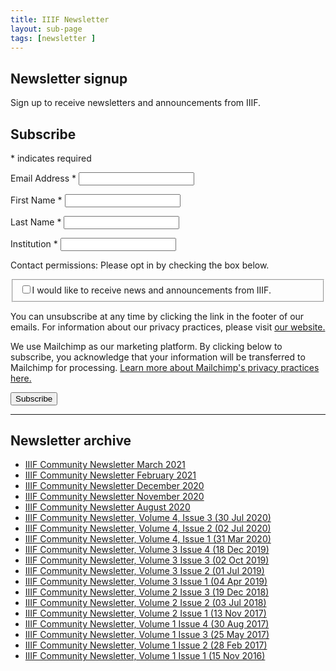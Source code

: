 ```yaml
---
title: IIIF Newsletter
layout: sub-page
tags: [newsletter ]
---
```


<section class="about-content wrapper">

## Newsletter signup

Sign up to receive newsletters and announcements from IIIF.

<!-- Begin Mailchimp Signup Form -->

<div id="mc_embed_signup">
<form action="https://iiif.us8.list-manage.com/subscribe/post?u=0c57841c2f33e7c939a5e8659&amp;id=806d94dab9" method="post" id="mc-embedded-subscribe-form" name="mc-embedded-subscribe-form" class="validate" target="_blank" novalidate>

<div id="mc_embed_signup_scroll">

<h2>Subscribe</h2>

<div class="indicates-required">

<span class="asterisk">*</span> indicates required

</div>

<div class="mc-field-group">

<label for="mce-EMAIL">Email Address  <span class="asterisk">*</span>
</label><input type="email" value="" name="EMAIL" class="required email" id="mce-EMAIL">

</div>

<div class="mc-field-group">

<label for="mce-FNAME">First Name  <span class="asterisk">*</span>
</label><input type="text" value="" name="FNAME" class="required" id="mce-FNAME">

</div>

<div class="mc-field-group">

<label for="mce-LNAME">Last Name  <span class="asterisk">*</span>
</label><input type="text" value="" name="LNAME" class="required" id="mce-LNAME">

</div>

<div class="mc-field-group">
<label for="mce-MMERGE6">Institution  <span class="asterisk">*</span>
</label><input type="text" value="" name="MMERGE6" class="required" id="mce-MMERGE6">

</div>

<div id="mergeRow-gdpr" class="mergeRow gdpr-mergeRow content__gdprBlock mc-field-group">

<div class="content__gdpr">

<span><label>Contact permissions</label>: Please opt in by checking the box below.</span>

<fieldset class="mc_fieldset gdprRequired mc-field-group" name="interestgroup_field">
<label class="checkbox subfield" for="gdpr_24489"><input type="checkbox" id="gdpr_24489" name="gdpr[24489]" value="Y" class="av-checkbox gdpr"><span>I would like to receive news and announcements from IIIF.</span> </label>
</fieldset>

<p>You can unsubscribe at any time by clicking the link in the footer of our emails. For information about our privacy practices, please visit <a href="https://iiif.io/privacy/">our website.</a></p>

</div>

<div class="content__gdprLegal">

<p>We use Mailchimp as our marketing platform. By clicking below to subscribe, you acknowledge that your information will be transferred to Mailchimp for processing. <a href="https://mailchimp.com/legal/" target="_blank">Learn more about Mailchimp's privacy practices here.</a></p>

</div>

</div>

<div id="mce-responses" class="clear">

<div class="response" id="mce-error-response" style="display:none"></div>

<div class="response" id="mce-success-response" style="display:none"></div>

</div><!-- real people should not fill this in and expect good things - do not remove this or risk form bot signups-->

<div style="position: absolute; left: -5000px;" aria-hidden="true"><input type="text" name="b_0c57841c2f33e7c939a5e8659_806d94dab9" tabindex="-1" value="">
</div>

<div class="clear"><input type="submit" value="Subscribe" name="subscribe" id="mc-embedded-subscribe" class="button">
</div>

</div>

</form>

</div>

<!--End mc_embed_signup-->

--- 

## Newsletter archive
- [IIIF Community Newsletter March 2021](https://mailchi.mp/28174381e58f/submit-a-conference-proposal-new-iiif-editors)
- [IIIF Community Newsletter February 2021](https://mailchi.mp/c7c546c823d6/new-guides-iiif-and-omeka-and-more) 
- [IIIF Community Newsletter December 2020](https://mailchi.mp/37cf8befa8fb/iiif-working-meeting-recordings-mirador-3-and-more) 
- [IIIF Community Newsletter November 2020](https://mailchi.mp/008fa9e36d4c/upcoming-iiif-events-and-new-implementations) 
- [IIIF Community Newsletter August 2020](https://mailchi.mp/1d4187906eeb/iiif-newsletter-sign-up-for-an-upcoming-workshop) 
- [IIIF Community Newsletter, Volume 4, Issue 3 (30 Jul 2020)](https://mailchi.mp/dda02250dbcd/iiif-newsletter-30-released-training-site-and-more-4842754)
- [IIIF Community Newsletter, Volume 4, Issue 2 (02 Jul 2020)](https://mailchi.mp/d565082d2385/iiif-newsletter-30-released-training-site-and-more)
- [IIIF Community Newsletter, Volume 4, Issue 1 (31 Mar 2020)](https://iiif.io/news/2020/03/31/newsletter/)
- [IIIF Community Newsletter, Volume 3 Issue 4 (18 Dec 2019)](https://iiif.io/news/2019/12/18/newsletter/)
- [IIIF Community Newsletter, Volume 3 Issue 3 (02 Oct 2019)](https://iiif.io/news/2019/10/02/newsletter/)
- [IIIF Community Newsletter, Volume 3 Issue 2 (01 Jul 2019)](https://iiif.io/news/2019/07/01/newsletter/)
- [IIIF Community Newsletter, Volume 3 Issue 1 (04 Apr 2019)](https://iiif.io/news/2019/04/04/newsletter/)
- [IIIF Community Newsletter, Volume 2 Issue 3 (19 Dec 2018)](https://iiif.io/news/2018/12/19/newsletter/)
- [IIIF Community Newsletter, Volume 2 Issue 2 (03 Jul 2018)](https://iiif.io/news/2018/07/03/newsletter/)
- [IIIF Community Newsletter, Volume 2 Issue 1 (13 Nov 2017)](https://iiif.io/news/2017/11/13/newsletter/)
- [IIIF Community Newsletter, Volume 1 Issue 4 (30 Aug 2017)](https://iiif.io/news/2017/08/30/newsletter/)
- [IIIF Community Newsletter, Volume 1 Issue 3 (25 May 2017)](https://iiif.io/news/2017/05/25/newsletter/)
- [IIIF Community Newsletter, Volume 1 Issue 2 (28 Feb 2017)](https://iiif.io/news/2017/02/28/newsletter/)
- [IIIF Community Newsletter, Volume 1 Issue 1 (15 Nov 2016)](https://iiif.io/news/2016/11/15/newsletter/)

</section>
